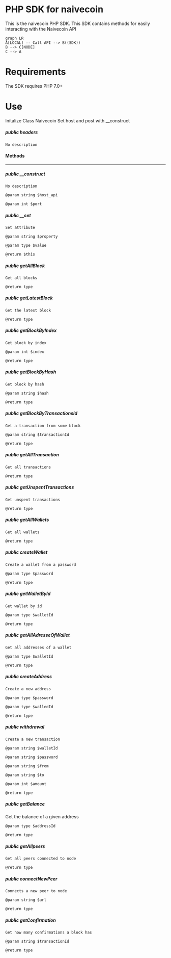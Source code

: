 # PHP SDK for naivecoin
This is the naivecoin PHP SDK. This SDK contains methods for easily interacting with the Naivecoin API
```mermaid
graph LR 
A[LOCAL] -- Call API --> B((SDK))
B --> C[NODE]
C --> A
```
# Requirements
The SDK requires PHP 7.0+

# Use

Initalize Class Naivecoin
Set host and post with __construct


##### public headers

    No description



#### Methods

* * * * *

##### public __construct

    No description

    @param string $host_api

    @param int $port

##### public __set

    Set attribute

    @param string $property

    @param type $value

    @return $this

##### public getAllBlock

    Get all blocks

    @return type

##### public getLatestBlock

    Get the latest block

    @return type

##### public getBlockByIndex

    Get block by index

    @param int $index

    @return type

##### public getBlockByHash

    Get block by hash

    @param string $hash

    @return type

##### public getBlockByTransactionsId

    Get a transaction from some block

    @param string $transactionId

    @return type

##### public getAllTransaction

    Get all transactions

    @return type

##### public getUnspentTransactions

    Get unspent transactions

    @return type

##### public getAllWallets

    Get all wallets

    @return type

##### public createWallet

    Create a wallet from a password

    @param type $password

    @return type

##### public getWalletById

    Get wallet by id

    @param type $walletId

    @return type

##### public getAllAdresseOfWallet

    Get all addresses of a wallet

    @param type $walletId

    @return type

##### public createAddress

    Create a new address

    @param type $password

    @param type $walledId

    @return type

##### public withdrawal

    Create a new transaction

    @param string $walletId

    @param string $password

    @param string $from

    @param string $to

    @param int $amount

    @return type

##### public getBalance

   Get the balance of a given address

    @param type $addressId

    @return type

##### public getAllpeers

    Get all peers connected to node

    @return type

##### public connectNewPeer

    Connects a new peer to node

    @param string $url

    @return type

##### public getConfirmation

    Get how many confirmations a block has

    @param string $transactionId

    @return type
